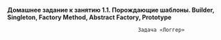    **Домашнее задание к занятию 1.1. Порождающие шаблоны. Builder, Singleton, Factory Method, Abstract Factory, Prototype**

                                              Задача «Логгер»
